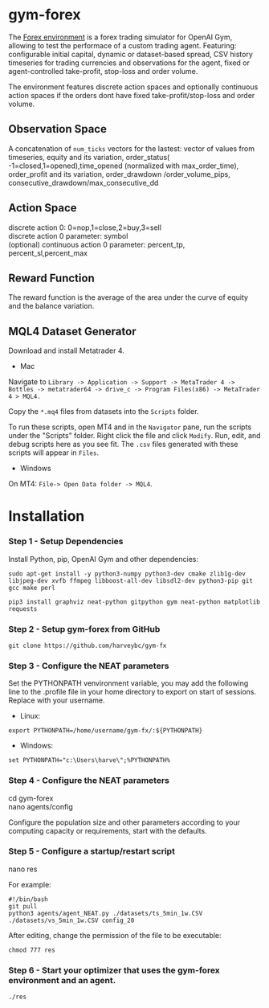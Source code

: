 # gym-forex

The [Forex environment](https://github.com/harveybc/gym-fx) is a forex
trading simulator for OpenAI Gym, allowing to test the performace of a custom trading agent. Featuring: configurable initial capital, dynamic or dataset-based spread, CSV history timeseries for trading
currencies and observations for the agent, fixed or agent-controlled take-profit, stop-loss and order volume.

The environment features discrete action spaces and optionally continuous
action spaces if the orders dont have fixed take-profit/stop-loss and order
volume.

## Observation Space

A concatenation of `num_ticks` vectors for the lastest: 
vector of values from timeseries, equity and its variation, 
order_status( -1=closed,1=opened),time_opened (normalized with
max_order_time), order_profit and its variation, order_drawdown
/order_volume_pips,  consecutive_drawdown/max_consecutive_dd

## Action Space

discrete action 0: 0=nop,1=close,2=buy,3=sell  
discrete action 0 parameter: symbol  
(optional) continuous action 0 parameter: percent_tp, percent_sl,percent_max  

## Reward Function

The reward function is the average of the area under the curve of equity and the 
balance variation.

## MQL4 Dataset Generator

Download and install Metatrader 4.

- Mac 

Navigate to `Library -> Application -> Support -> MetaTrader 4 -> Bottles -> metatrader64 -> drive_c -> Program Files(x86) -> MetaTrader 4 > MQL4.`

Copy the `*.mq4` files from datasets into the `Scripts` folder. 

To run these scripts, open MT4 and in the `Navigator` pane, run the scripts under the "Scripts" folder. Right click the file and click `Modify`. Run, edit, and debug scripts here as you see fit. The `.csv` files generated with these scripts will appear in `Files`.

- Windows

On MT4: `File-> Open Data folder -> MQL4`.

# Installation
### Step 1 - Setup Dependencies

Install Python, pip,  OpenAI Gym and other dependencies:  

`sudo apt-get install -y python3-numpy python3-dev cmake zlib1g-dev libjpeg-dev xvfb ffmpeg libboost-all-dev libsdl2-dev python3-pip git gcc make perl ` 

`pip3 install graphviz neat-python gitpython gym neat-python matplotlib requests`

### Step 2 - Setup gym-forex from GitHub

`git clone https://github.com/harveybc/gym-fx`

### Step 3 - Configure the NEAT parameters

Set the PYTHONPATH venvironment variable, you may add the following line to the .profile file in your home directory to export on start of sessions. Replace <username> with your username.

- Linux:

`export PYTHONPATH=/home/username/gym-fx/:${PYTHONPATH}`

- Windows:

`set PYTHONPATH="c:\Users\harve\";%PYTHONPATH%`

  
### Step 4 - Configure the NEAT parameters

cd gym-forex  
nano agents/config   

Configure the population size and other parameters according to your computing 
capacity or requirements, start with the defaults.  

### Step 5 - Configure a startup/restart script

nano res  

For example:  
```
#!/bin/bash  
git pull  
python3 agents/agent_NEAT.py ./datasets/ts_5min_1w.CSV ./datasets/vs_5min_1w.CSV config_20  
```
After editing, change the permission of the file to be executable:  

`chmod 777 res`

### Step 6 - Start your optimizer that uses the gym-forex environment and an agent.

`./res`




